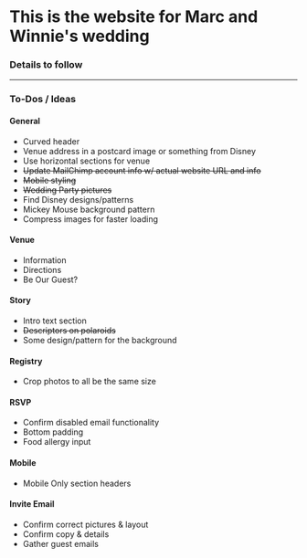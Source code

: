 # This is the website for Marc and Winnie's wedding

### Details to follow

---

### To-Dos / Ideas
#### General
- Curved header
- Venue address in a postcard image or something from Disney
- Use horizontal sections for venue
- ~~Update MailChimp account info w/ actual website URL and info~~
- ~~Mobile styling~~
- ~~Wedding Party pictures~~
- Find Disney designs/patterns
- Mickey Mouse background pattern
- Compress images for faster loading

#### Venue
- Information
- Directions
- Be Our Guest?

#### Story
- Intro text section
- ~~Descriptors on polaroids~~
- Some design/pattern for the background

#### Registry
- Crop photos to all be the same size

#### RSVP
- Confirm disabled email functionality
- Bottom padding
- Food allergy input

#### Mobile
- Mobile Only section headers

#### Invite Email
- Confirm correct pictures & layout
- Confirm copy & details
- Gather guest emails
